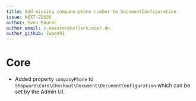 ```yaml
---
title: Add missing company phone number to DocumentConfiguration
issue: NEXT-25636
author: Sven Mäurer
author_email: s.maeurer@kellerkinder.de
author_github: Zwaen91
---
```

# Core
* Added property `companyPhone` to `Shopware\Core\Checkout\Document\DocumentConfiguration` which can be set by the Admin UI.

